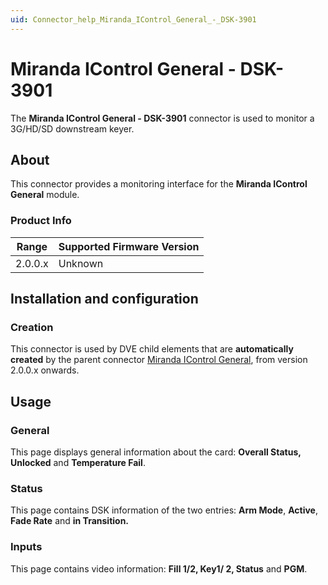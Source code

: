 ```yaml
---
uid: Connector_help_Miranda_IControl_General_-_DSK-3901
---
```


# Miranda IControl General - DSK-3901

The **Miranda IControl General - DSK-3901** connector is used to monitor a 3G/HD/SD downstream keyer.

## About

This connector provides a monitoring interface for the **Miranda IControl General** module.

### Product Info

| Range | Supported Firmware Version |
|------------------|-----------------------------|
| 2.0.0.x          | Unknown                     |

## Installation and configuration

### Creation

This connector is used by DVE child elements that are **automatically created** by the parent connector [Miranda IControl General](xref:Connector_help_Miranda_IControl_General), from version 2.0.0.x onwards.

## Usage

### General

This page displays general information about the card: **Overall Status, Unlocked** and **Temperature Fail**.

### Status

This page contains DSK information of the two entries: **Arm Mode**, **Active**, **Fade Rate** and **in Transition.**

### Inputs

This page contains video information: **Fill 1/2, Key1/ 2, Status** and **PGM**.

